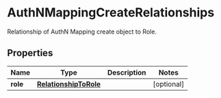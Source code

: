 # AuthNMappingCreateRelationships

Relationship of AuthN Mapping create object to Role.

## Properties

| Name     | Type                                            | Description | Notes      |
| -------- | ----------------------------------------------- | ----------- | ---------- |
| **role** | [**RelationshipToRole**](RelationshipToRole.md) |             | [optional] |
